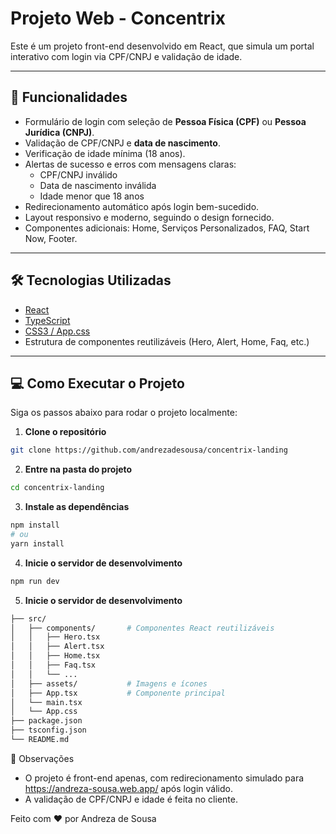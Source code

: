 # Projeto Web - Concentrix

Este é um projeto front-end desenvolvido em React, que simula um portal interativo com login via CPF/CNPJ e validação de idade. 

---

## 🚀 Funcionalidades

- Formulário de login com seleção de **Pessoa Física (CPF)** ou **Pessoa Jurídica (CNPJ)**.  
- Validação de CPF/CNPJ e **data de nascimento**.  
- Verificação de idade mínima (18 anos).  
- Alertas de sucesso e erros com mensagens claras:  
  - CPF/CNPJ inválido  
  - Data de nascimento inválida  
  - Idade menor que 18 anos  
- Redirecionamento automático após login bem-sucedido.  
- Layout responsivo e moderno, seguindo o design fornecido.  
- Componentes adicionais: Home, Serviços Personalizados, FAQ, Start Now, Footer.  

---

## 🛠 Tecnologias Utilizadas

- [React](https://reactjs.org/)  
- [TypeScript](https://www.typescriptlang.org/)  
- [CSS3 / App.css](./src/globals.css)  
- Estrutura de componentes reutilizáveis (Hero, Alert, Home, Faq, etc.)

---

## 💻 Como Executar o Projeto

Siga os passos abaixo para rodar o projeto localmente:

1. **Clone o repositório**  
```bash
git clone https://github.com/andrezadesousa/concentrix-landing
```
2. **Entre na pasta do projeto**
```bash
cd concentrix-landing
```
3. **Instale as dependências**
```bash
npm install
# ou
yarn install
```
4. **Inicie o servidor de desenvolvimento**
```bash
npm run dev
```
5. **Inicie o servidor de desenvolvimento**
```bash
├── src/
│   ├── components/       # Componentes React reutilizáveis
│   │   ├── Hero.tsx
│   │   ├── Alert.tsx
│   │   ├── Home.tsx
│   │   ├── Faq.tsx
│   │   └── ...
│   ├── assets/           # Imagens e ícones
│   ├── App.tsx           # Componente principal
│   └── main.tsx       
│   └── App.css       
├── package.json
├── tsconfig.json
└── README.md
```
📌 Observações
- O projeto é front-end apenas, com redirecionamento simulado para https://andreza-sousa.web.app/ após login válido.
- A validação de CPF/CNPJ e idade é feita no cliente.

Feito com ❤️ por Andreza de Sousa
